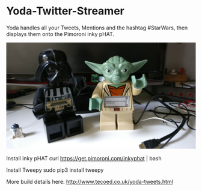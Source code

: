 # Yoda-Twitter-Streamer
Yoda handles all your Tweets, Mentions and the hashtag #StarWars, then displays them onto the Pimoroni inky pHAT.

![](images/front.jpg)

Install inky pHAT
curl https://get.pimoroni.com/inkyphat | bash

Install Tweepy
sudo pip3 install tweepy

More build details here: http://www.tecoed.co.uk/yoda-tweets.html

